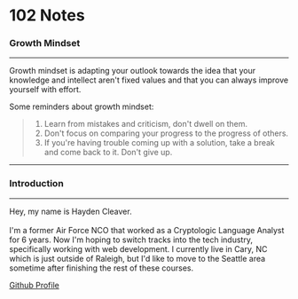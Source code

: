 # 102 Notes

### Growth Mindset

***

Growth mindset is adapting your outlook towards the idea that your knowledge and intellect aren't fixed values and that you can always improve yourself with effort. <br>

Some reminders about growth mindset:

>1. Learn from mistakes and criticism, don't dwell on them.
>2. Don't focus on comparing your progress to the progress of others.
>3. If you're having trouble coming up with a solution, take a break and come back to it.  Don't give up.

***

### Introduction

***

Hey, my name is Hayden Cleaver. <br>  
I'm a former Air Force NCO that worked as a Cryptologic Language Analyst for 6 years.  Now I'm hoping to switch tracks into the tech industry, specifically working with web development. I currently live in Cary, NC which is just outside of Raleigh, but I'd like to move to the Seattle area sometime after finishing the rest of these courses.  

[Github Profile](https://github.com/HaydenCleaver)
